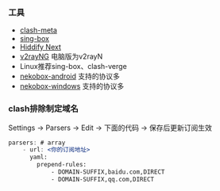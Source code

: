 ### 工具
- [clash-meta](https://github.com/MetaCubeX/ClashMetaForAndroid)
- [sing-box](https://github.com/SagerNet/sing-box)
- [Hiddify Next](https://github.com/hiddify/hiddify-next/blob/main/README_cn.md)
- [v2rayNG](https://github.com/2dust/v2rayNG) 电脑版为v2rayN
- Linux推荐sing-box、clash-verge
- [nekobox-android](https://github.com/MatsuriDayo/NekoBoxForAndroid) 支持的协议多
- [nekobox-windows](https://github.com/MatsuriDayo/nekoray) 支持的协议多


### clash排除制定域名

Settings -> Parsers -> Edit -> 下面的代码 -> 保存后更新订阅生效

```jsx
parsers: # array
    - url: <你的订阅地址>
      yaml:
        prepend-rules:
            - DOMAIN-SUFFIX,baidu.com,DIRECT
            - DOMAIN-SUFFIX,qq.com,DIRECT
```
